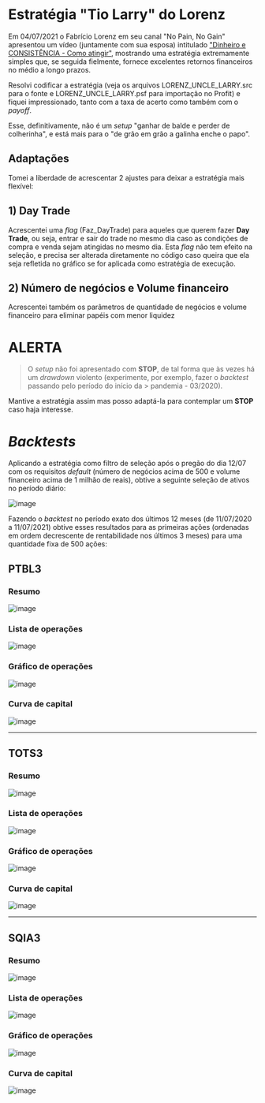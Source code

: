 # Estratégia "Tio Larry" do Lorenz

Em 04/07/2021 o Fabrício Lorenz em seu canal "No Pain, No Gain" apresentou um vídeo (juntamente com sua esposa) intitulado ["Dinheiro e CONSISTÊNCIA - Como atingir"](https://youtu.be/QrxUReBhjko), mostrando uma estratégia extremamente simples que, se seguida fielmente, fornece excelentes retornos financeiros no médio a longo prazos.

Resolvi codificar a estratégia (veja os arquivos LORENZ_UNCLE_LARRY.src para o fonte e LORENZ_UNCLE_LARRY.psf para importação no Profit) e fiquei impressionado, tanto com a taxa de acerto como também com o *payoff*.

Esse, definitivamente, não é um *setup* "ganhar de balde e perder de colherinha", e está mais para o "de grão em grão a galinha enche o papo".

## Adaptações 
Tomei a liberdade de acrescentar 2 ajustes para deixar a estratégia mais flexível:

## 1) Day Trade
Acrescentei uma *flag* (Faz_DayTrade) para aqueles que querem fazer **Day Trade**, ou seja, entrar e sair do trade no mesmo dia caso as condições de compra e venda sejam atingidas no mesmo dia. Esta *flag* não tem efeito na seleção, e precisa ser alterada diretamente no código caso queira que ela seja refletida no gráfico se for aplicada como estratégia de execução.

## 2) Número de negócios e Volume financeiro
Acrescentei também os parâmetros de quantidade de negócios e volume financeiro para eliminar papéis com menor liquidez 

# ALERTA
> O *setup* não foi apresentado com **STOP**, de tal forma que às vezes há um *drawdown* violento (experimente, por exemplo, fazer o *backtest* passando pelo período do início da > pandemia - 03/2020).

Mantive a estratégia assim mas posso adaptá-la para contemplar um **STOP** caso haja interesse.

# *Backtests*

Aplicando a estratégia como filtro de seleção após o pregão do dia 12/07 com os requisitos *default* (número de negócios acima de 500 e volume financeiro acima de 1 milhão de reais), obtive a seguinte seleção de ativos no período diário:

![image](https://user-images.githubusercontent.com/6900313/125369282-52beee00-e352-11eb-9d37-f620354aea1b.png)

Fazendo o *backtest* no período exato dos últimos 12 meses (de 11/07/2020 a 11/07/2021) obtive esses resultados para as primeiras ações (ordenadas em ordem decrescente de rentabilidade nos últimos 3 meses) para uma quantidade fixa de 500 ações:

## PTBL3

### Resumo
![image](https://user-images.githubusercontent.com/6900313/125369551-d7117100-e352-11eb-88c1-fecd2b6f91c6.png)

### Lista de operações
![image](https://user-images.githubusercontent.com/6900313/125369602-edb7c800-e352-11eb-8f42-4984d9d2778b.png)

### Gráfico de operações
![image](https://user-images.githubusercontent.com/6900313/125369639-0aec9680-e353-11eb-8ff0-5cc4881fefbf.png)

### Curva de capital
![image](https://user-images.githubusercontent.com/6900313/125369682-2061c080-e353-11eb-8004-1841edd89d2b.png)

---

## TOTS3

### Resumo
![image](https://user-images.githubusercontent.com/6900313/125369926-abdb5180-e353-11eb-97c9-444cfcfa8640.png)

### Lista de operações
![image](https://user-images.githubusercontent.com/6900313/125369953-bbf33100-e353-11eb-8928-d1ef56da3b6c.png)

### Gráfico de operações
![image](https://user-images.githubusercontent.com/6900313/125369980-d0cfc480-e353-11eb-8f4e-ae3c8462bfe9.png)

### Curva de capital
![image](https://user-images.githubusercontent.com/6900313/125370010-e349fe00-e353-11eb-8113-a2a57dc0dda9.png)

---

## SQIA3

### Resumo
![image](https://user-images.githubusercontent.com/6900313/125370049-fa88eb80-e353-11eb-8322-941957daad06.png)

### Lista de operações
![image](https://user-images.githubusercontent.com/6900313/125370072-096f9e00-e354-11eb-8adc-567c369ae971.png)

### Gráfico de operações
![image](https://user-images.githubusercontent.com/6900313/125370107-18eee700-e354-11eb-8ee0-09bd0fc00511.png)

### Curva de capital
![image](https://user-images.githubusercontent.com/6900313/125370145-2b692080-e354-11eb-8ee1-83ab380ead13.png)


